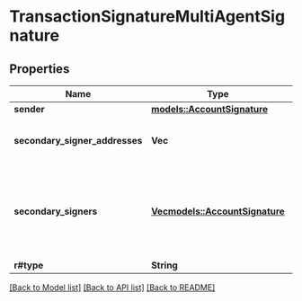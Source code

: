 # TransactionSignatureMultiAgentSignature

## Properties

Name | Type | Description | Notes
------------ | ------------- | ------------- | -------------
**sender** | [**models::AccountSignature**](AccountSignature.md) |  | 
**secondary_signer_addresses** | **Vec<String>** | The other involved parties' addresses | 
**secondary_signers** | [**Vec<models::AccountSignature>**](AccountSignature.md) | The associated signatures, in the same order as the secondary addresses | 
**r#type** | **String** |  | 

[[Back to Model list]](../README.md#documentation-for-models) [[Back to API list]](../README.md#documentation-for-api-endpoints) [[Back to README]](../README.md)


